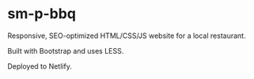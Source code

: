 # sm-p-bbq

Responsive, SEO-optimized HTML/CSS/JS website for a local restaurant.

Built with Bootstrap and uses LESS.

Deployed to Netlify.
